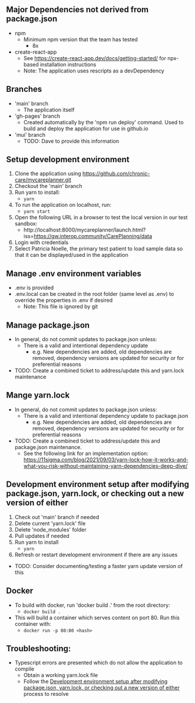 ## Major Dependencies not derived from package.json
* npm
  * Minimum npm version that the team has tested
    * 8x
* create-react-app
   * See https://create-react-app.dev/docs/getting-started/ for npx-based installation instructions
   * Note: The application uses rescripts as a devDependency

## Branches
* 'main' branch
  * The application itself
* 'gh-pages' branch 
  * Created automatically by the 'npm run deploy' command. Used to build and deploy the application for use in github.io
* 'mui' branch
  * TODO: Dave to provide this information

## Setup development environment
1. Clone the application using https://github.com/chronic-care/mycareplanner.git
2. Checkout the 'main' branch
3. Run yarn to install:
    * `yarn`
4. To run the application on localhost, run:
    * `yarn start`
5. Open the following URL in a browser to test the local version in our test sandbox: 
    * http://localhost:8000/mycareplanner/launch.html?iss=https://gw.interop.community/CarePlanning/data
7. Login with credentials
8. Select Patricia Noelle, the primary test patient to load sample data so that it can be displayed/used in the application

## Manage .env environment variables
* .env is provided
* .env.local can be created in the root folder (same level as .env) to override the properties in .env if desired
  * Note: This file is ignored by git

## Manage package.json
* In general, do not commit updates to package.json unless:
    * There is a valid and intentional dependency update
      * e.g. New dependencies are added, old dependencies are removed, dependency versions are updated for security or for preferential reasons
* TODO: Create a combined ticket to address/update this and yarn.lock maintenance

## Mange yarn.lock
* In general, do not commit updates to package.json unless:
    * There is a valid and intentional dependency update to package.json
      * e.g. New dependencies are added, old dependencies are removed, dependency versions are updated for security or for preferential reasons
* TODO: Create a combined ticket to address/update this and package.json maintenance. 
  * See the following link for an implementation option: https://11sigma.com/blog/2021/09/03/yarn-lock-how-it-works-and-what-you-risk-without-maintaining-yarn-dependencies-deep-dive/

## Development environment setup after modifying package.json, yarn.lock, or checking out a new version of either
1. Check out 'main' branch if needed
2. Delete current 'yarn.lock' file
3. Delete 'node_modules' folder
4. Pull updates if needed
5. Run yarn to install
    * `yarn`
6. Refresh or restart development environment if there are any issues
* TODO: Consider documenting/testing a faster yarn update version of this

## Docker
* To build with docker, run 'docker build .' from the root directory:
  * `docker build .`
* This will build a container which serves content on port 80. Run this container with:
  * `docker run -p 80:80 <hash>`

## Troubleshooting:
* Typescript errors are presented which do not allow the application to compile
  * Obtain a working yarn.lock file
  * Follow the [Development environment setup after modifying package.json, yarn.lock, or checking out a new version of either](#development-environment-setup-after-modifying-packagejson-yarnlock-or-checking-out-a-new-version-of-either) process to resolve
